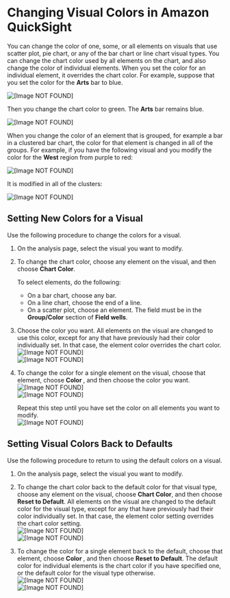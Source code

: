 # Changing Visual Colors in Amazon QuickSight<a name="changing-visual-colors"></a>

You can change the color of one, some, or all elements on visuals that use scatter plot, pie chart, or any of the bar chart or line chart visual types\. You can change the chart color used by all elements on the chart, and also change the color of individual elements\. When you set the color for an individual element, it overrides the chart color\. For example, suppose that you set the color for the **Arts** bar to blue\.

![\[Image NOT FOUND\]](http://docs.aws.amazon.com/quicksight/latest/user/images/color-priority1.png)

Then you change the chart color to green\. The **Arts** bar remains blue\.

![\[Image NOT FOUND\]](http://docs.aws.amazon.com/quicksight/latest/user/images/color-priority2.png)

When you change the color of an element that is grouped, for example a bar in a clustered bar chart, the color for that element is changed in all of the groups\. For example, if you have the following visual and you modify the color for the **West** region from purple to red:

![\[Image NOT FOUND\]](http://docs.aws.amazon.com/quicksight/latest/user/images/color-group1.png)

It is modified in all of the clusters:

![\[Image NOT FOUND\]](http://docs.aws.amazon.com/quicksight/latest/user/images/color-group2.png)

## Setting New Colors for a Visual<a name="change-visual-color"></a>

Use the following procedure to change the colors for a visual\.

1. On the analysis page, select the visual you want to modify\.

1. To change the chart color, choose any element on the visual, and then choose **Chart Color**\.

   To select elements, do the following: 
   +  On a bar chart, choose any bar\. 
   +  On a line chart, choose the end of a line\. 
   +  On a scatter plot, choose an element\. The field must be in the **Group/Color** section of **Field wells**\. 

1. Choose the color you want\. All elements on the visual are changed to use this color, except for any that have previously had their color individually set\. In that case, the element color overrides the chart color\.  
![\[Image NOT FOUND\]](http://docs.aws.amazon.com/quicksight/latest/user/images/color-selection1.png)  
![\[Image NOT FOUND\]](http://docs.aws.amazon.com/quicksight/latest/user/images/color-selection2.png)

1. To change the color for a single element on the visual, choose that element, choose **Color <fieldname>**, and then choose the color you want\.  
![\[Image NOT FOUND\]](http://docs.aws.amazon.com/quicksight/latest/user/images/color-selection3.png)  
![\[Image NOT FOUND\]](http://docs.aws.amazon.com/quicksight/latest/user/images/color-selection4.png)

   Repeat this step until you have set the color on all elements you want to modify\.  
![\[Image NOT FOUND\]](http://docs.aws.amazon.com/quicksight/latest/user/images/color-selection5.png)

## Setting Visual Colors Back to Defaults<a name="reset-visual-color"></a>

Use the following procedure to return to using the default colors on a visual\.

1. On the analysis page, select the visual you want to modify\.

1. To change the chart color back to the default color for that visual type, choose any element on the visual, choose **Chart Color**, and then choose **Reset to Default**\. All elements on the visual are changed to the default color for the visual type, except for any that have previously had their color individually set\. In that case, the element color setting overrides the chart color setting\.  
![\[Image NOT FOUND\]](http://docs.aws.amazon.com/quicksight/latest/user/images/color-reset1.png)  
![\[Image NOT FOUND\]](http://docs.aws.amazon.com/quicksight/latest/user/images/color-reset2.png)

1. To change the color for a single element back to the default, choose that element, choose **Color <fieldname>**, and then choose **Reset to Default**\. The default color for individual elements is the chart color if you have specified one, or the default color for the visual type otherwise\.  
![\[Image NOT FOUND\]](http://docs.aws.amazon.com/quicksight/latest/user/images/color-reset3.png)  
![\[Image NOT FOUND\]](http://docs.aws.amazon.com/quicksight/latest/user/images/color-reset4.png)